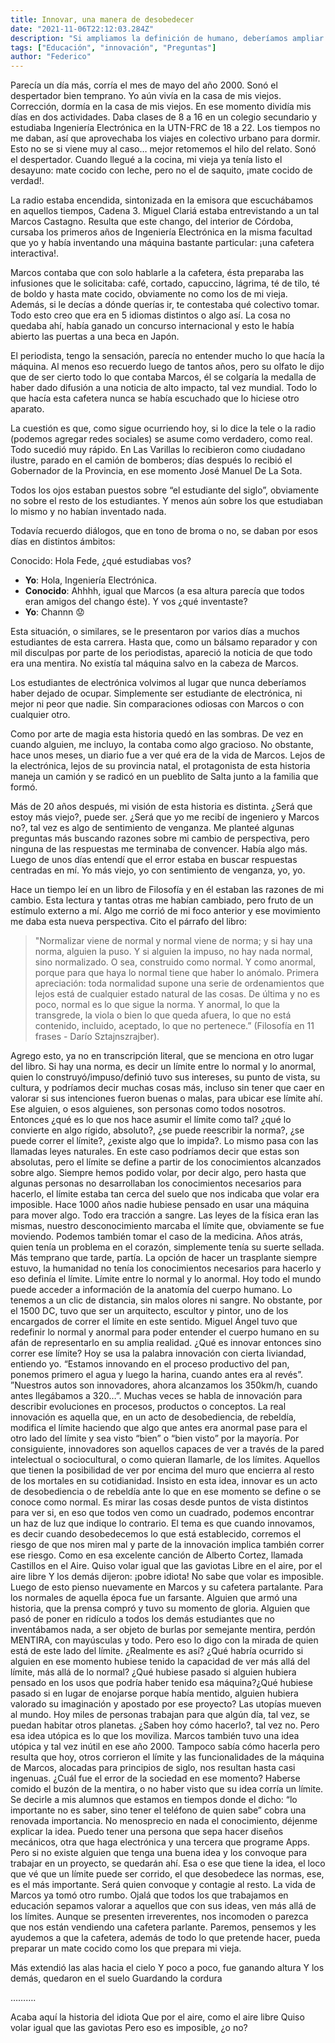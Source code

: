 ```yaml
---
title: Innovar, una manera de desobedecer
date: "2021-11-06T22:12:03.284Z"
description: "Si ampliamos la definición de humano, deberíamos ampliar nuestra definición de historia."
tags: ["Educación", "innovación", "Preguntas"]
author: "Federico"
---
```


Parecía un día más, corría el mes de mayo del año 2000. Sonó el despertador bien temprano. Yo aún vivía en la casa de mis viejos. Corrección, dormía en la casa de mis viejos. En ese momento dividía mis días en dos actividades. Daba clases de 8 a 16 en un colegio secundario y estudiaba Ingeniería Electrónica en la UTN-FRC de 18 a 22. Los tiempos no me daban, así que aprovechaba los viajes en colectivo urbano para dormir. Esto no se si viene muy al caso…  mejor retomemos el hilo del relato. Sonó el despertador. Cuando llegué a la cocina, mi vieja ya tenía listo el desayuno: mate cocido con leche, pero no el de saquito, ¡mate cocido de verdad!.

La radio estaba encendida, sintonizada en la emisora que escuchábamos en aquellos tiempos, Cadena 3. Miguel Clariá estaba entrevistando a un tal Marcos Castagno. Resulta que este chango, del interior de Córdoba, cursaba los primeros años de Ingeniería Electrónica en la misma facultad que yo y había inventando una máquina bastante particular: ¡una cafetera interactiva!. 

Marcos contaba que con solo hablarle a la cafetera, ésta preparaba las infusiones que le solicitaba: café, cortado, capuccino, lágrima, té de tilo, té de boldo y hasta mate cocido, obviamente no como los de mi vieja. Además, si le decías a dónde querías ir, te contestaba qué colectivo tomar. Todo esto creo que era en 5 idiomas distintos o algo así. La cosa no quedaba ahí, había ganado un concurso internacional y esto le había abierto las puertas a una beca en Japón.

El periodista, tengo la sensación, parecía no entender mucho lo que hacía la máquina. Al menos eso recuerdo luego de tantos años, pero su olfato le dijo que de ser cierto todo lo que contaba Marcos, él se colgaría la medalla de haber dado difusión  a una noticia de alto impacto, tal vez mundial. Todo lo que hacía esta cafetera nunca se había escuchado que lo hiciese otro aparato.

La cuestión es que, como sigue ocurriendo hoy, si lo dice la tele o la radio (podemos agregar redes sociales) se asume como verdadero, como real. Todo sucedió muy rápido. En Las Varillas lo recibieron como ciudadano ilustre, parado en el camión de bomberos; días después lo recibió el Gobernador de la Provincia, en ese momento José Manuel De La Sota.

Todos los ojos estaban puestos sobre “el estudiante del siglo”, obviamente no sobre el resto de los estudiantes. Y menos aún sobre los que estudiaban lo mismo y no habían inventado nada.

Todavía recuerdo diálogos, que en tono de broma o no, se daban por esos días en distintos ámbitos:

Conocido: Hola Fede, ¿qué estudiabas vos?

- **Yo**: Hola, Ingeniería Electrónica.
- **Conocido**: Ahhhh, igual que Marcos (a esa altura parecía que todos eran amigos del chango éste). Y vos ¿qué inventaste?
- **Yo**: Channn :worried:

Esta situación, o similares, se le presentaron por varios días a muchos estudiantes de esta carrera. Hasta que, como un bálsamo reparador y con mil disculpas por parte de los periodistas, apareció la noticia de que todo era una mentira. No existía tal máquina salvo en la cabeza de Marcos. 

Los estudiantes de electrónica volvimos al lugar que nunca deberíamos haber dejado de ocupar. Simplemente ser estudiante de electrónica, ni mejor ni peor que nadie. Sin comparaciones odiosas con Marcos o con cualquier otro.

Como por arte de magia esta historia quedó en las sombras. De vez en cuando alguien, me incluyo, la contaba como algo gracioso. No obstante, hace unos meses, un diario fue a ver qué era de la vida de Marcos. Lejos de la electrónica, lejos de su provincia natal, el protagonista de esta historia maneja un camión y se radicó en un pueblito de Salta junto a la familia que formó. 

Más de 20 años después, mi visión de esta historia es distinta. ¿Será que estoy más viejo?, puede ser. ¿Será que yo me recibí de ingeniero y Marcos no?, tal vez es algo de sentimiento de venganza. Me planteé algunas preguntas más buscando razones sobre mi cambio de perspectiva, pero ninguna de las respuestas me terminaba de convencer. Había algo más. Luego de unos días entendí que el error estaba en buscar respuestas centradas en mí. Yo más viejo, yo con sentimiento de venganza, yo, yo.

Hace un tiempo leí en un libro de Filosofía y en él estaban las razones de mi cambio. Esta lectura y tantas otras me habían cambiado, pero fruto de un estímulo externo a mí. Algo me corrió de mi foco anterior y ese movimiento me daba esta nueva perspectiva. Cito el párrafo del libro:

> "Normalizar viene de normal y normal viene de norma; y si hay una norma, alguien la puso. Y si alguien la impuso, no hay nada normal, sino normalizado. O sea, construido como normal. Y como anormal, porque para que haya lo normal tiene que haber lo anómalo. Primera apreciación: toda normalidad supone una serie de ordenamientos que lejos está de cualquier estado natural de las cosas. De última y no es poco, normal es lo que sigue la norma. Y anormal, lo que la transgrede, la viola o bien lo que queda afuera, lo que no está contenido, incluido, aceptado, lo que no pertenece.” (Filosofía en 11 frases - Darío Sztajnszrajber).

Agrego esto, ya no en transcripción literal, que se menciona en otro lugar del libro. Si hay una norma, es decir un límite entre lo normal y lo anormal, quien lo construyó/impuso/definió tuvo sus intereses, su punto de vista, su cultura, y podríamos decir muchas cosas más, incluso sin tener que caer en valorar si sus intenciones fueron buenas o malas, para ubicar ese límite ahí. Ese alguien, o esos alguienes, son personas como todos nosotros. Entonces ¿qué es lo que nos hace asumir el límite como tal? ¿qué lo convierte en algo rígido, absoluto?, ¿se puede reescribir la norma?, ¿se puede correr el límite?, ¿existe algo que lo impida?.
Lo mismo pasa con las llamadas leyes naturales. En este caso podríamos decir que estas son absolutas, pero el límite se define a partir de los conocimientos alcanzados sobre algo. Siempre hemos podido volar, por decir algo, pero hasta que algunas personas no desarrollaban los conocimientos necesarios para hacerlo, el límite estaba tan cerca del suelo que nos indicaba que volar era imposible. 
Hace 1000 años nadie hubiese pensado en usar una máquina para mover algo. Todo era tracción a sangre. Las leyes de la física eran las mismas, nuestro desconocimiento marcaba el límite que, obviamente se fue moviendo.
Podemos también tomar el caso de la medicina. Años atrás, quien tenía un problema en el corazón, simplemente tenía su suerte sellada. Más temprano que tarde, partía. La opción de hacer un trasplante siempre estuvo, la humanidad no tenía los conocimientos necesarios para hacerlo y eso definía el límite. Límite entre lo normal y lo anormal. 
Hoy todo el mundo puede acceder a información de la anatomía del cuerpo humano. Lo tenemos a un clic de distancia, sin malos olores ni sangre. No obstante, por el 1500 DC, tuvo que ser un arquitecto, escultor y pintor, uno de los encargados de correr el límite en este sentido. Miguel Ángel tuvo que redefinir lo normal y anormal para poder entender el cuerpo humano en su afán de representarlo en su amplia realidad.
¿Qué es innovar entonces sino correr ese límite? Hoy se usa la palabra innovación con cierta liviandad, entiendo yo. “Estamos innovando en el proceso productivo del pan, ponemos primero el agua y luego la harina, cuando antes era al revés”. ”Nuestros autos son innovadores, ahora alcanzamos los 350km/h, cuando antes llegábamos a 320…”. Muchas veces se habla de innovación para describir evoluciones en procesos, productos o conceptos.
La real innovación es aquella que, en un acto de desobediencia, de rebeldía, modifica el límite haciendo que algo que antes era anormal pase para el otro lado del límite y sea visto “bien” o “bien visto” por la mayoría. Por consiguiente, innovadores son aquellos capaces de ver a través de la pared intelectual o sociocultural, o como quieran llamarle, de los límites. Aquellos que tienen la posibilidad de ver por encima del muro que encierra al resto de los mortales en su cotidianidad. 
Insisto en esta idea, innovar es un acto de desobediencia o de rebeldía ante lo que en ese momento se define o se conoce como normal. Es mirar las cosas desde puntos de vista distintos para ver si, en eso que todos ven como un cuadrado, podemos encontrar un haz de luz que indique lo contrario.
El tema es que cuando innovamos, es decir cuando desobedecemos lo que está establecido, corremos el riesgo de que nos miren mal y parte de la innovación implica también correr ese riesgo. Como en esa excelente canción de Alberto Cortez, llamada Castillos en el Aire.
Quiso volar igual que las gaviotas
Libre en el aire, por el aire libre
Y los demás dijeron: ¡pobre idiota!
No sabe que volar es imposible.
Luego de esto pienso nuevamente en Marcos y su cafetera partalante. Para los normales de aquella época fue un farsante. Alguien que armó una historia, que la prensa compró y tuvo su momento de gloria. Alguien que pasó de poner en ridículo a todos los demás estudiantes que no inventábamos nada, a ser objeto de burlas por semejante mentira, perdón MENTIRA, con mayúsculas y todo. Pero eso lo digo con la mirada de quien está de este lado del límite. ¿Realmente es así?
¿Qué habría ocurrido si alguien en ese momento hubiese tenido la capacidad de ver más allá del límite, más allá de lo normal? ¿Qué hubiese pasado si alguien hubiera pensado en los usos que podría haber tenido esa máquina?¿Qué hubiese pasado si en lugar de enojarse porque había mentido, alguien hubiera valorado su imaginación y apostado por ese proyecto? 
Las utopías mueven al mundo. Hoy miles de personas trabajan para que algún día, tal vez, se puedan habitar otros planetas. ¿Saben hoy cómo hacerlo?, tal vez no. Pero esa idea utópica es lo que los moviliza. Marcos también tuvo una idea utópica y tal vez inútil en ese año 2000. Tampoco sabía cómo hacerla pero resulta que hoy, otros corrieron el límite y las funcionalidades de la máquina de Marcos, alocadas para principios de siglo, nos resultan hasta casi ingenuas.
¿Cuál fue el error de la sociedad en ese momento? Haberse comido el buzón de la mentira, o no haber visto que su idea corría un límite.
Se decirle a mis alumnos que estamos en tiempos donde el dicho: “lo importante no es saber, sino tener el teléfono de quien sabe” cobra una renovada importancia. No menosprecio en nada el conocimiento, déjenme explicar la idea. Puedo tener una persona que sepa hacer diseños mecánicos, otra que haga electrónica y una tercera que programe Apps. Pero si no existe alguien que tenga una buena idea y los convoque para trabajar en un proyecto, se quedarán ahí. Esa o ese que tiene la idea, el loco que vé que un límite puede ser corrido, el que desobedece las normas, ese, es el más importante. Será quien convoque y contagie al resto.
La vida de Marcos ya tomó otro rumbo. Ojalá que todos los que trabajamos en educación sepamos valorar a aquellos que con sus ideas, ven más allá de los límites. Aunque se presenten irreverentes, nos incomoden o parezca que nos están vendiendo una cafetera parlante. Paremos, pensemos y les ayudemos a que la cafetera, además de todo lo que pretende hacer, pueda preparar un mate cocido como los que prepara mi vieja.

Más extendió las alas hacia el cielo
Y poco a poco, fue ganando altura
Y los demás, quedaron en el suelo
Guardando la cordura

……….

Acaba aquí la historia del idiota
Que por el aire, como el aire libre
Quiso volar igual que las gaviotas
Pero eso es imposible, ¿o no?
